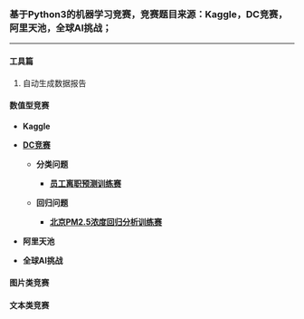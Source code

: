### 基于Python3的机器学习竞赛，竞赛题目来源：Kaggle，DC竞赛，阿里天池，全球AI挑战；

------

#### 工具篇

   1. 自动生成数据报告



#### 数值型竞赛

* **Kaggle**

* **[DC竞赛]()**

  * **分类问题**

      + **[员工离职预测训练赛]()**
      
  * **回归问题**

      + **[北京PM2.5浓度回归分析训练赛]()**      


* **阿里天池**

* **全球AI挑战**


#### 图片类竞赛


#### 文本类竞赛
